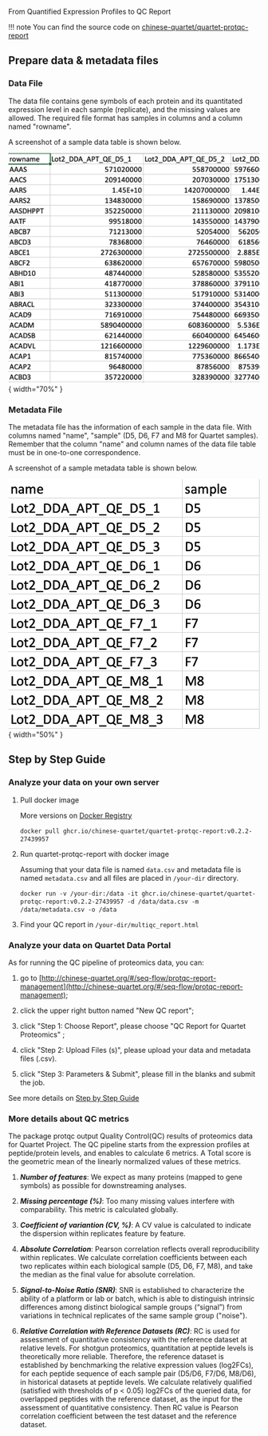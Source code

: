 From Quantified Expression Profiles to QC Report

!!! note 
    You can find the source code on [chinese-quartet/quartet-protqc-report](https://github.com/chinese-quartet/quartet-protqc-report.git)

## Prepare data & metadata files

### Data File

The data file contains gene symbols of each protein and its quantitated expression level in each sample (replicate), and the missing values are allowed. The required file format has samples in columns and a column named "rowname". 

A screenshot of a sample data table is shown below.

![Proteomics Sample Data](../../assets/images/proteomics-sample-data.png){ width="70%" }

### Metadata File

The metadata file has the information of each sample in the data file. With columns named "name", "sample" (D5, D6, F7 and M8 for Quartet samples). Remember that the column "name" and column names of the data file table must be in one-to-one correspondence. 

A screenshot of a sample metadata table is shown below.

![Proteomics Sample Metdata](../../assets/images/proteomics-sample-metadata.png){ width="50%" }

## Step by Step Guide

### Analyze your data on your own server

1. Pull docker image 

    More versions on [Docker Registry](https://github.com/chinese-quartet/quartet-protqc-report/pkgs/container/quartet-protqc-report)

    ```
    docker pull ghcr.io/chinese-quartet/quartet-protqc-report:v0.2.2-27439957
    ```

2. Run quartet-protqc-report with docker image

    Assuming that your data file is named `data.csv` and metadata file is named `metadata.csv` and all files are placed in `/your-dir` directory.

    ```
    docker run -v /your-dir:/data -it ghcr.io/chinese-quartet/quartet-protqc-report:v0.2.2-27439957 -d /data/data.csv -m /data/metadata.csv -o /data
    ```

3. Find your QC report in `/your-dir/multiqc_report.html`

### Analyze your data on Quartet Data Portal

As for running the QC pipeline of proteomics data, you can:

1) go to [http://chinese-quartet.org/#/seq-flow/protqc-report-management](http://chinese-quartet.org/#/seq-flow/protqc-report-management);

2) click the upper right button named "New QC report";

3) click "Step 1: Choose Report", please choose "QC Report for Quartet Proteomics" ;

4) click "Step 2: Upload Files (s)", please upload your data and metadata files (.csv). 

5) click "Step 3: Parameters & Submit", please fill in the blanks and submit the job.

See more details on [Step by Step Guide](../../getting_started/step_by_step_guide_protein.md)

### More details about QC metrics

The package protqc output Quality Control(QC) results of proteomics data for Quartet Project. The QC pipeline starts from the expression profiles at peptide/protein levels, and enables to calculate 6 metrics. A Total score is the geometric mean of the linearly normalized values of these metrics.

1. ***Number of features***: We expect as many proteins (mapped to gene symbols) as possible for downstreaming analyses.

2. ***Missing percentage (%)***: Too many missing values interfere with comparability. This metric is calculated globally.

3. ***Coefficient of variantion (CV, %)***: A CV value is calculated to indicate the dispersion within replicates feature by feature.

4. ***Absolute Correlation***: Pearson correlation reflects overall reproducibility within replicates. We calculate correlation coefficients between each two replicates within each biological sample (D5, D6, F7, M8), and take the median as the final value for absolute correlation.

5. ***Signal-to-Noise Ratio (SNR)***: SNR is established to characterize the ability of a platform or lab or batch, which is able to distinguish intrinsic differences among distinct biological sample groups (“signal”) from variations in technical replicates of the same sample group ("noise").

6. ***Relative Correlation with Reference Datasets (RC)***: RC is used for assessment of quantitative consistency with the reference dataset at relative levels. For shotgun proteomics, quantitation at peptide levels is theoretically more reliable. Therefore, the reference dataset is established by benchmarking the relative expression values (log2FCs), for each peptide sequence of each sample pair (D5/D6, F7/D6, M8/D6), in historical datasets at peptide levels. We calculate relatively qualified (satisfied with thresholds of p < 0.05) log2FCs of the queried data, for overlapped peptides with the reference dataset, as the input for the assessment of quantitative consistency. Then RC value is Pearson correlation coefficient between the test dataset and the reference dataset.
